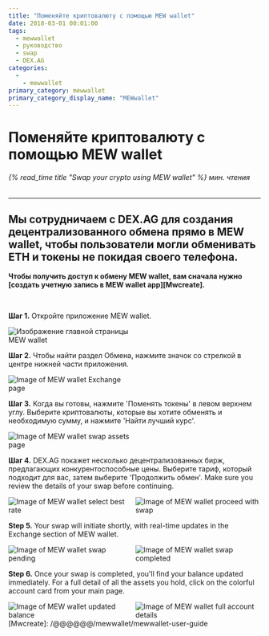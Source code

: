 ```yaml
---
title: "Поменяйте криптовалюту с помощью MEW wallet"
date: 2018-03-01 00:01:00
tags:
  - mewwallet
  - руководство
  - swap
  - DEX.AG
categories:
  - 
    - mewwallet
primary_category: mewwallet
primary_category_display_name: "MEWwallet"
---
```


# **Поменяйте криптовалюту с помощью MEW wallet**

###### {% read_time title "Swap your crypto using MEW wallet" %} мин. чтения

* * *

## Мы сотрудничаем с DEX.AG для создания децентрализованного обмена прямо в MEW wallet, чтобы пользователи могли обменивать ETH и токены не покидая своего телефона.

**Чтобы получить доступ к обмену MEW wallet, вам сначала нужно [создать учетную запись в MEW wallet app][Mwcreate].**

<br>

**Шаг 1.** Откройте приложение MEW wallet.

<img src="/images/posts/mewconnect/mws1.jpg" alt="Изображение главной страницы MEW wallet" style="max-width: 250px;" />

**Шаг 2.** Чтобы найти раздел Обмена, нажмите значок со стрелкой в центре нижней части приложения.

<img src="/images/posts/mewconnect/mws2.jpg" alt="Image of MEW wallet Exchange page" style="max-width: 250px;" />

**Шаг 3.** Когда вы готовы, нажмите 'Поменять токены' в левом верхнем углу. Выберите криптовалюты, которые вы хотите обменять и необходимую сумму, и нажмите 'Найти лучший курс'.

<img src="/images/posts/mewconnect/mws3.jpg" alt="Image of MEW wallet swap assets page" style="max-width: 250px;" />

**Шаг 4.** DEX.AG покажет несколько децентрализованных бирж, предлагающих конкурентоспособные цены. Выберите тариф, который подходит для вас, затем выберите 'Продолжить обмен'. Make sure you review the details of your swap before continuing.

<div class="d-flex justify-content-center flex-wrap margin-0">
  <img src="/images/posts/mewconnect/mws4.jpg" alt="Image of MEW wallet select best rate" style="max-width: 250px;" />
  <img src="/images/posts/mewconnect/mws5.jpg" alt="Image of MEW wallet proceed with swap" style="max-width: 250px;" />
</div>

**Step 5.** Your swap will initiate shortly, with real-time updates in the Exchange section of MEW wallet.

<div class="d-flex justify-content-center flex-wrap margin-0">
  <img src="/images/posts/mewconnect/mws7.jpg" alt="Image of MEW wallet swap pending" style="max-width: 250px;" />
  <img src="/images/posts/mewconnect/mws8.jpg" alt="Image of MEW wallet swap completed" style="max-width: 250px;" />
</div>

**Step 6.** Once your swap is completed, you'll find your balance updated immediately. For a full detail of all the assets you hold, click on the colorful account card from your main page.

<div class="d-flex justify-content-center flex-wrap margin-0">
  <img src="/images/posts/mewconnect/mws9.jpg" alt="Image of MEW wallet updated balance" style="max-width: 250px;" />
  <img src="/images/posts/mewconnect/mws10.jpg" alt="Image of MEW wallet full account details" style="max-width: 250px;" />
</div>
[Mwcreate]: /@@@@@@/mewwallet/mewwallet-user-guide
